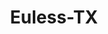 ---
title: Euless-TX
slug: euless-tx
f_state:
- cms/state/texas.md
f_locations:
- cms/payday-loan/advance-america-2350.md
- cms/payday-loan/advance-america-2413.md
- cms/payday-loan/american-cash-centers-4155.md
- cms/payday-loan/cash-store-8557.md
- cms/payday-loan/cash-store-8714.md
- cms/payday-loan/cash-today-8789.md
- cms/payday-loan/cash-today-8790.md
- cms/payday-loan/cash-today-8791.md
- cms/payday-loan/check-cashing-checktonix-10828.md
- cms/payday-loan/cheyenne-servicing-corporation-limited-14959.md
- cms/payday-loan/first-cash-pawn-18527.md
- cms/payday-loan/ideal-check-cashing-19534.md
- cms/payday-loan/pride-n-texas-land-ltd-24615.md
- cms/payday-loan/pride-n-texas-land-ltd-24620.md
- cms/payday-loan/robert-reed-checkwriter-sales-service-26045.md
- cms/payday-loan/usa-cash-advance-28363.md
updated-on: '2024-05-30T13:41:28.615Z'
created-on: '2024-05-30T13:41:28.615Z'
published-on: '2024-05-30T13:54:32.469Z'
f_city: Euless
layout: '[city].html'
tags: city
---